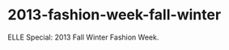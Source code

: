 2013-fashion-week-fall-winter
=============================

ELLE Special: 2013 Fall Winter Fashion Week.